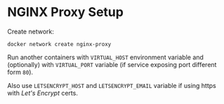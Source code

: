 # NGINX Proxy Setup

Create network:

`docker network create nginx-proxy`

Run another containers with `VIRTUAL_HOST` environment variable and (optionally) with `VIRTUAL_PORT` variable (if service exposing port different form `80`).

Also use `LETSENCRYPT_HOST` and `LETSENCRYPT_EMAIL` variable if using https with *Let's Encrypt* certs.
